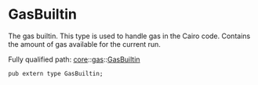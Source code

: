 # GasBuiltin

The gas builtin.
This type is used to handle gas in the Cairo code.
Contains the amount of gas available for the current run.

Fully qualified path: [core](./core.md)::[gas](./core-gas.md)::[GasBuiltin](./core-gas-GasBuiltin.md)

<pre><code class="language-cairo">pub extern type GasBuiltin;</code></pre>

